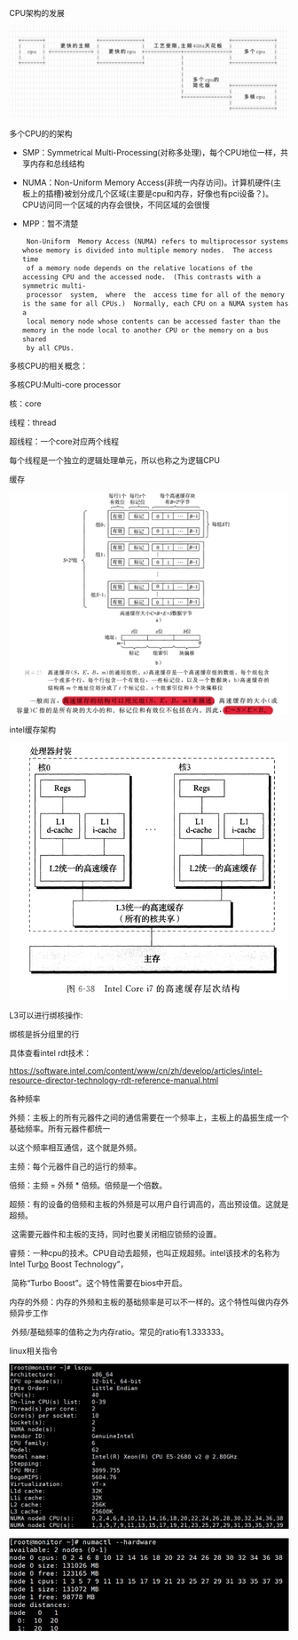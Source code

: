 CPU架构的发展

![image-20210717164258567](https://raw.githubusercontent.com/Reventon1993/pictures/master//picgo/20210717164258.png)



多个CPU的的架构

- SMP：Symmetrical Multi-Processing(对称多处理)，每个CPU地位一样，共享内存和总线结构
- NUMA：Non-Uniform Memory Access(非统一内存访问)。计算机硬件(主板上的插槽)被划分成几个区域(主要是cpu和内存，好像也有pci设备？)。CPU访问同一个区域的内存会很快，不同区域的会很慢
- MPP：暂不清楚

       Non-Uniform  Memory Access (NUMA) refers to multiprocessor systems whose memory is divided into multiple memory nodes.  The access time
       of a memory node depends on the relative locations of the accessing CPU and the accessed node.  (This contrasts with a symmetric multi‐
       processor  system,  where  the  access time for all of the memory is the same for all CPUs.)  Normally, each CPU on a NUMA system has a
       local memory node whose contents can be accessed faster than the memory in the node local to another CPU or the memory on a bus  shared
       by all CPUs.

多核CPU的相关概念：

多核CPU:Multi-core processor

核：core

线程：thread

超线程：一个core对应两个线程

每个线程是一个独立的逻辑处理单元，所以也称之为逻辑CPU



缓存

<img src="https://raw.githubusercontent.com/Reventon1993/pictures/master//picgo/20210720160511.png" alt="image-20210720160511867" style="zoom: 50%;" />

intel缓存架构

![image-20210717184007547](https://raw.githubusercontent.com/Reventon1993/pictures/master//picgo/20210717184007.png)

L3可以进行绑核操作:

绑核是拆分组里的行

具体查看intel rdt技术：

https://software.intel.com/content/www/cn/zh/develop/articles/intel-resource-director-technology-rdt-reference-manual.html



各种频率

外频：主板上的所有元器件之间的通信需要在一个频率上，主板上的晶振生成一个基础频率。所有元器件都统一

以这个频率相互通信，这个就是外频。

主频：每个元器件自己的运行的频率。

倍频：主频 = 外频 * 倍频。倍频是一个倍数。

超频：有的设备的倍频和主板的外频是可以用户自行调高的，高出预设值。这就是超频。

​           这需要元器件和主板的支持，同时也要关闭相应锁频的设置。

睿频：一种cpu的技术。CPU自动去超频，也叫正规超频。intel该技术的名称为Intel Tur[bo](https://product.pconline.com.cn/itbk/diy/vocality/1109/2522431.html) Boost Technology”，

​          简称“Turbo Boost”。这个特性需要在bios中开启。

内存的外频：内存的外频和主板的基础频率是可以不一样的。这个特性叫做内存外频异步工作

​                      外频/基础频率的值称之为内存ratio。常见的ratio有1.333333。



linux相关指令

![](https://raw.githubusercontent.com/Reventon1993/pictures/master//picgo/20210717180334.png)

![image-20210717181020899](https://raw.githubusercontent.com/Reventon1993/pictures/master//picgo/20210717181021.png)











